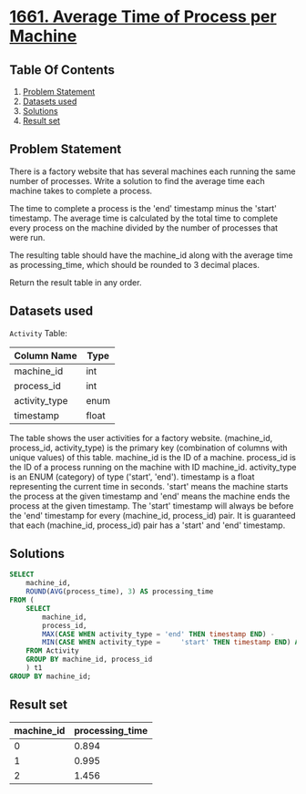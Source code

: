 # [1661. Average Time of Process per Machine](https://leetcode.com/problems/average-time-of-process-per-machine/description/)

## Table Of Contents
1. [Problem Statement]()
2. [Datasets used]()
3. [Solutions]()
4. [Result set]()

## Problem Statement

There is a factory website that has several machines each running the same number of processes. Write a solution to find the average time each machine takes to complete a process.

The time to complete a process is the 'end' timestamp minus the 'start' timestamp. The average time is calculated by the total time to complete every process on the machine divided by the number of processes that were run.

The resulting table should have the machine_id along with the average time as processing_time, which should be rounded to 3 decimal places.

Return the result table in any order.

## Datasets used

```Activity``` Table:

| Column Name    | Type    |
| -------------- | ------- |
| machine_id     | int     |
| process_id     | int     |
| activity_type  | enum    |
| timestamp      | float   |

The table shows the user activities for a factory website.
(machine_id, process_id, activity_type) is the primary key (combination of columns with unique values) of this table.
machine_id is the ID of a machine.
process_id is the ID of a process running on the machine with ID machine_id.
activity_type is an ENUM (category) of type ('start', 'end').
timestamp is a float representing the current time in seconds.
'start' means the machine starts the process at the given timestamp and 'end' means the machine ends the process at the given timestamp.
The 'start' timestamp will always be before the 'end' timestamp for every (machine_id, process_id) pair.
It is guaranteed that each (machine_id, process_id) pair has a 'start' and 'end' timestamp.

## Solutions

```sql
SELECT
    machine_id,
    ROUND(AVG(process_time), 3) AS processing_time
FROM (
    SELECT
        machine_id,
        process_id,
        MAX(CASE WHEN activity_type = 'end' THEN timestamp END) - 
        MIN(CASE WHEN activity_type =     'start' THEN timestamp END) AS process_time
    FROM Activity
    GROUP BY machine_id, process_id
    ) t1
GROUP BY machine_id;
```

## Result set

| machine_id | processing_time |
| ---------- | --------------- |
| 0          | 0.894           |
| 1          | 0.995           |
| 2          | 1.456           |